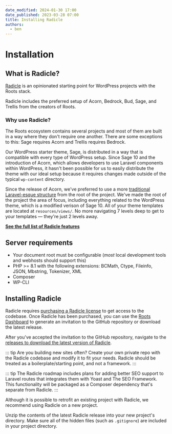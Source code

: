```yaml
---
date_modified: 2024-01-30 17:00
date_published: 2023-03-28 07:00
title: Installing Radicle
authors:
  - ben
---
```


# Installation

## What is Radicle?

[Radicle](/radicle/) is an opinionated starting point for WordPress projects with the Roots stack.

Radicle includes the preferred setup of Acorn, Bedrock, Bud, Sage, and Trellis from the creators of Roots.

### Why use Radicle?

The Roots ecosystem contains several projects and most of them are built in a way where they don't require one another. There are some exceptions to this: Sage requires Acorn and Trellis requires Bedrock.

Our WordPress starter theme, Sage, is distributed in a way that is compatible with every type of WordPress setup. Since Sage 10 and the introduction of Acorn, which allows developers to use Laravel components within WordPress, it hasn't been possible for us to easily distribute the theme with our ideal setup because it requires changes made outside of the typical `wp-content` directory.

Since the release of Acorn, we've preferred to use a more [traditional Laravel-esque structure](https://roots.io/acorn/docs/directory-structure/) from the root of the project. We've made the root of the project the area of focus, including everything related to the WordPress theme, which is a modified verison of Sage 10. All of your theme templates are located at `resources/views/`. No more navigating 7 levels deep to get to your templates — they're just 2 levels away.

[**See the full list of Radicle features**](/radicle/#features)

## Server requirements

* Your document root must be configurable (_most_ local development tools and webhosts should support this)
* PHP >= 8.1 with the following extensions: BCMath, Ctype, Fileinfo, JSON, Mbstring, Tokenizer, XML
* Composer
* WP-CLI

## Installing Radicle

Radicle requires [purchasing a Radicle license](/radicle/) to get access to the codebase. Once Radicle has been purchased, you can use the [Roots Dashboard](https://dashboard.roots.io/) to generate an invitation to the GitHub repository or download the latest release.

After you've accepted the invitation to the GitHub repository, navigate to the [releases to download the latest version of Radicle](https://github.com/roots/radicle/releases).

::: tip
Are you building new sites often? Create your own private repo with the Radicle codebase and modify it to fit your needs. Radicle should be treated as a boilerplate/starting point, and not a framework.
:::

::: tip
The Radicle roadmap includes plans for adding better SEO support to Laravel routes that integrates them with Yoast and The SEO Framework. This functionality will be packaged as a Composer dependency that's separate from Radicle.
:::

Although it is possible to retrofit an existing project with Radicle, we recommend using Radicle on a new project.

Unzip the contents of the latest Radicle release into your new project's directory. Make sure all of the hidden files (such as `.gitignore`) are included in your project directory.
